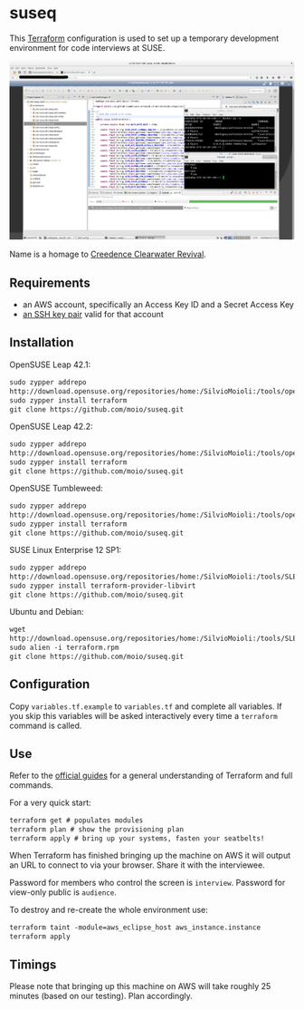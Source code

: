 # suseq

This [Terraform](https://www.terraform.io/) configuration is used to set up a temporary development environment for code interviews at SUSE.

![SuSEq in action!](assets/img/suseq-in-action.png)

Name is a homage to [Creedence Clearwater Revival](https://www.youtube.com/watch?v=6BRMnrkbvso).

## Requirements

 - an AWS account, specifically an Access Key ID and a Secret Access Key
 - [an SSH key pair](http://docs.aws.amazon.com/AWSEC2/latest/UserGuide/ec2-key-pairs.html#having-ec2-create-your-key-pair) valid for that account

## Installation

OpenSUSE Leap 42.1:
```
sudo zypper addrepo http://download.opensuse.org/repositories/home:/SilvioMoioli:/tools/openSUSE_Leap_42.1/home:SilvioMoioli:tools.repo
sudo zypper install terraform
git clone https://github.com/moio/suseq.git
```

OpenSUSE Leap 42.2:
```
sudo zypper addrepo http://download.opensuse.org/repositories/home:/SilvioMoioli:/tools/openSUSE_Leap_42.2/home:SilvioMoioli:tools.repo
sudo zypper install terraform
git clone https://github.com/moio/suseq.git
```

OpenSUSE Tumbleweed:
```
sudo zypper addrepo http://download.opensuse.org/repositories/home:/SilvioMoioli:/tools/openSUSE_Tumbleweed/home:SilvioMoioli:tools.repo
sudo zypper install terraform
git clone https://github.com/moio/suseq.git
```

SUSE Linux Enterprise 12 SP1:
```
sudo zypper addrepo http://download.opensuse.org/repositories/home:/SilvioMoioli:/tools/SLE_12_SP1/home:SilvioMoioli:tools.repo
sudo zypper install terraform-provider-libvirt
git clone https://github.com/moio/suseq.git
```

Ubuntu and Debian:
```
wget http://download.opensuse.org/repositories/home:/SilvioMoioli:/tools/SLE_12_SP1/x86_64/terraform.rpm
sudo alien -i terraform.rpm
git clone https://github.com/moio/suseq.git
```

## Configuration

Copy `variables.tf.example` to `variables.tf` and complete all variables. If you skip this variables will be asked interactively every time a `terraform` command is called.

## Use

Refer to the [official guides](https://www.terraform.io/docs/index.html) for a general understanding of Terraform and full commands.

For a very quick start:
```
terraform get # populates modules
terraform plan # show the provisioning plan
terraform apply # bring up your systems, fasten your seatbelts!
```

When Terraform has finished bringing up the machine on AWS it will output an URL to connect to via your browser.
Share it with the interviewee.

Password for members who control the screen is `interview`.
Password for view-only public is `audience`.

To destroy and re-create the whole environment use:

```
terraform taint -module=aws_eclipse_host aws_instance.instance
terraform apply
```

## Timings

Please note that bringing up this machine on AWS will take roughly 25 minutes (based on our testing). Plan accordingly.
